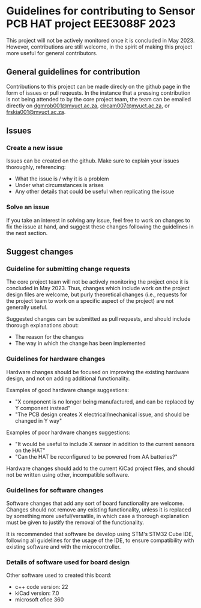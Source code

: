 # Guidelines for contributing to Sensor PCB HAT project EEE3088F 2023

This project will not be actively monitored once it is concluded in May 2023. However, contributions are still welcome, in the spirit of making this project more useful for general contributors.

## General guidelines for contribution

Contributions to this project can be made direcly on the github page in the form of issues or pull reqeusts. In the instance that a pressing contribution is not being attended to by the core project team, the team can be emailed directly on dgmrob001@myuct.ac.za, clrcam007@myuct.ac.za, or frskia001@myuct.ac.za.

## Issues

### Create a new issue

Issues can be created on the github. Make sure to explain your issues thoroughly, referencing:
- What the issue is / why it is a problem
- Under what circumstances is arises
- Any other details that could be useful when replicating the issue

### Solve an issue

If you take an interest in solving any issue, feel free to work on changes to fix the issue at hand, and suggest these changes following the guidelines in the next section.

## Suggest changes

### Guideline for submitting change requests

The core project team will not be actively monitoring the project once it is concluded in May 2023. Thus, changes which include work on the project design files are welcome, but purly theoretical changes (i.e., requests for the project team to work on a specific aspect of the project) are not generally useful.

Suggested changes can be submitted as pull requests, and should include thorough explanations about:

- The reason for the changes
- The way in which the change has been implemented

### Guidelines for hardware changes

Hardware changes should be focused on improving the existing hardware design, and not on adding additional functionality.

Examples of good hardware change suggestions:
- "X component is no longer being manufactured, and can be replaced by Y component instead"
- "The PCB design creates X electrical/mechanical issue, and should be changed in Y way"

Examples of poor hardware changes suggestions:
- "It would be useful to include X sensor in addition to the current sensors on the HAT"
- "Can the HAT be reconfigured to be powered from AA batteries?"

Hardware changes should add to the current KiCad project files, and should not be written using other, incompatible software.

### Guidelines for software changes

Software changes that add any sort of board functionality are welcome. Changes should not remove any existing functionality, unless it is replaced by something more useful/versatile, in which case a thorough explanation must be given to justify the removal of the functionality.

It is recommended that software be develop using STM's STM32 Cube IDE, following all guidelines for the usage of the IDE, to ensure compatibility with existing software and with the microcontroller.

### Details of software used for board design

Other software used to created this board:
* c++ code version: 22
* kiCad version: 7.0
* microsoft ofice 360
